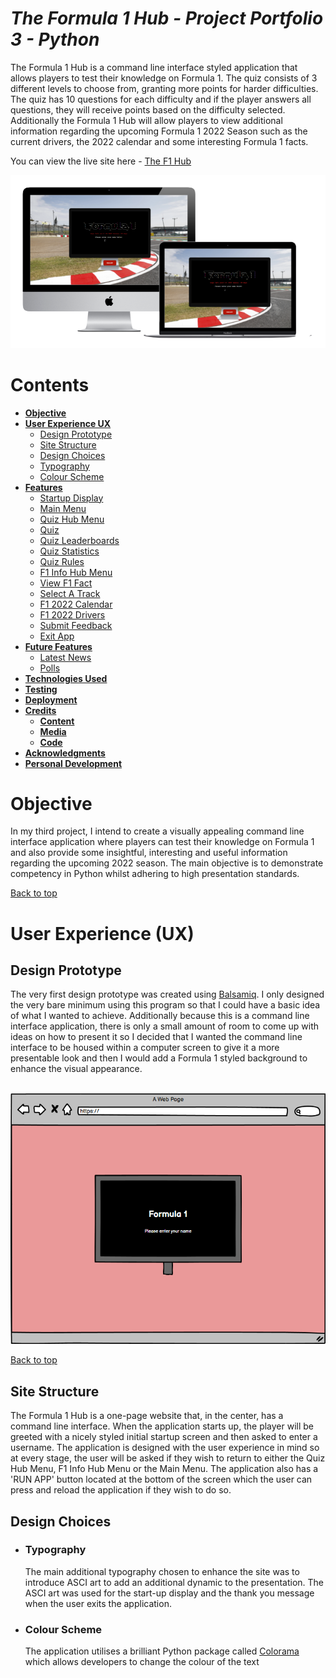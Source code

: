 # **_The Formula 1 Hub - Project Portfolio 3 - Python_**

The Formula 1 Hub is a command line interface styled application that allows players to test their knowledge on Formula 1. The quiz consists of 3 different levels to choose from, granting more points for harder difficulties. The quiz has 10 questions for each difficulty and if the player answers all questions, they will receive points based on the difficulty selected. Additionally the Formula 1 Hub will allow players to view additional information regarding the upcoming Formula 1 2022 Season such as the current drivers, the 2022 calendar and some interesting Formula 1 facts.

You can view the live site here - <a href="https://mr-project-portfolio-3.herokuapp.com/" target="_blank" rel="noopener">The F1 Hub</a>

![The Astronomy Quiz responsive design](assets/images/readme-images/preview-image.png)

# Contents

* [**Objective**](<#objective>)
* [**User Experience UX**](<#user-experience-ux>)
    * [Design Prototype](<#design-prototype>)
    * [Site Structure](<#site-structure>)
    * [Design Choices](<#design-choices>)
    *  [Typography](<#typography>)
    *  [Colour Scheme](<#colour-scheme>)
* [**Features**](<#features>)
    * [Startup Display](<#startup-display>)
    * [Main Menu](<#main-menu>)
    * [Quiz Hub Menu](<#quiz-hub-menu>)
    * [Quiz](<#quiz>)
    * [Quiz Leaderboards](<#quiz-leaderboards>)
    * [Quiz Statistics](<#quiz-statistics>)
    * [Quiz Rules](<#quiz-rules>)
    * [F1 Info Hub Menu](<#f1-info-hub-menu>)
    * [View F1 Fact](<#view-f1-fact>)
    * [Select A Track](<#select-a-track>)
    * [F1 2022 Calendar](<#f1-2022-calendar>)
    * [F1 2022 Drivers](<#f1-2022-drivers>)
    * [Submit Feedback](<#submit-feedback>)
    * [Exit App](<#exit-app>)
* [**Future Features**](<#future-features>)
    * [Latest News](<#latest-news>)
    * [Polls](<#polls>)
* [**Technologies Used**](<#technologies-used>)
* [**Testing**](<#testing>)
* [**Deployment**](<#deployment>)
* [**Credits**](<#credits>)
    * [**Content**](<#content>)
    * [**Media**](<#media>)
    * [**Code**](<#code>)
*  [**Acknowledgments**](<#acknowledgements>)
*  [**Personal Development**](<#personal-development>)


# Objective

In my third project, I intend to create a visually appealing command line interface application where players can test their knowledge on Formula 1 and also provide some insightful, interesting and useful information regarding the upcoming 2022 season. The main objective is to demonstrate competency in Python whilst adhering to high presentation standards.

[Back to top](<#contents>)

# User Experience (UX)

## Design Prototype

The very first design prototype was created using [Balsamiq](https://balsamiq.com/). I only designed the very bare minimum using this program so that I could have a basic idea of what I wanted to achieve. Additionally because this is a command line interface application, there is only a small amount of room to come up with ideas on how to present it so I decided that I wanted the command line interface to be housed within a computer screen to give it a more presentable look and then I would add a Formula 1 styled background to enhance the visual appearance.<br /><br />


![Balsamiq Start Prototype](assets/images/readme-images/balsamiq-prototype.png)


[Back to top](<#contents>)

## Site Structure

The Formula 1 Hub is a one-page website that, in the center, has a command line interface. When the application starts up, the player will be greeted with a nicely styled initial startup screen and then asked to enter a username. The application is designed with the user experience in mind so at every stage, the user will be asked if they wish to return to either the Quiz Hub Menu, F1 Info Hub Menu or the Main Menu. The application also has a 'RUN APP' button located at the bottom of the screen which the user can press and reload the application if they wish to do so.

## Design Choices

 * ### Typography
      The main additional typography chosen to enhance the site was to introduce ASCI art to add an additional dynamic to the presentation. The ASCI art was used for the start-up display and the thank you message when the user exits the application. 

 * ### Colour Scheme
      The application utilises a brilliant Python package called [Colorama](https://pypi.org/project/colorama/) which allows developers to change the colour of the text <br /><br />
